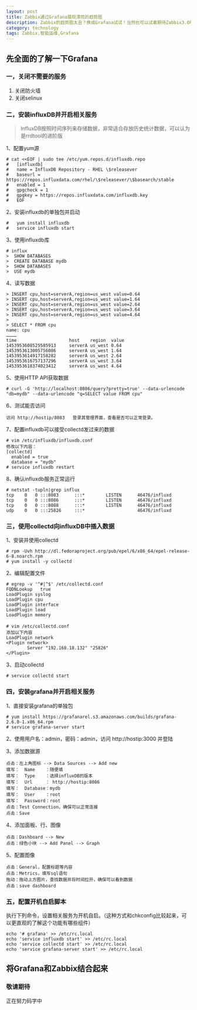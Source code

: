 ```yaml
---
layout: post
title: Zabbix通过Grafana展现漂亮的趋势图
description: Zabbix的趋势图太丑？换成Grafana试试！当然也可以试着期待Zabbix3.0哦
category: technology
tags: Zabbix,智能运维,Grafana
---
```


## 先全面的了解一下Grafana

### 一，关闭不需要的服务

1. 关闭防火墙
2. 关闭selinux


### 二，安装influxDB并开启相关服务

>InfluxDB按照时间序列来存储数据，非常适合存放历史统计数据，可以认为是rrdtool的进阶版

1、配置yum源

~~~
# cat <<EOF | sudo tee /etc/yum.repos.d/influxdb.repo
#   [influxdb]
#   name = InfluxDB Repository - RHEL \$releasever
#   baseurl = https://repos.influxdata.com/rhel/\$releasever/\$basearch/stable
#   enabled = 1
#   gpgcheck = 1
#   gpgkey = https://repos.influxdata.com/influxdb.key
#   EOF
~~~

2、安装influxdb的单独包并启动

~~~
#   yum install influxdb
#   service influxdb start
~~~

3、使用influxdb库

~~~
# influx
>  SHOW DATABASES
>  CREATE DATABASE mydb
>  SHOW DATABASES
>  USE mydb
~~~

4、读写数据

~~~
> INSERT cpu,host=serverA,region=us_west value=0.64
> INSERT cpu,host=serverA,region=us_west value=1.64
> INSERT cpu,host=serverA,region=us_west value=2.64
> INSERT cpu,host=serverA,region=us_west value=3.64
> INSERT cpu,host=serverA,region=us_west value=4.64
> 
> SELECT * FROM cpu
name: cpu
…………
time                    host    region  value
1453953608525585913     serverA us_west 0.64
1453953613005756086     serverA us_west 1.64
1453953614917158282     serverA us_west 2.64
1453953616757137296     serverA us_west 3.64
1453953618374023412     serverA us_west 4.64
~~~

5、使用HTTP API获取数据

~~~
# curl -G 'http://localhost:8086/query?pretty=true' --data-urlencode "db=mydb" --data-urlencode "q=SELECT value FROM cpu"
~~~

6、测试能否访问

~~~
访问 http://hostip/8083   登录其管理界面，查看是否可以正常登录。
~~~

7、配置influxdb可以接受collectd发过来的数据

~~~
# vim /etc/influxdb/influxdb.conf
修改以下内容：
[collectd]
  enabled = true
  database = "mydb"
# service influxdb restart
~~~

8、确认influxdb服务正常运行

~~~
# netstat -tupln|grep influx
tcp    0   0 :::8083      :::*        LISTEN      46476/influxd
tcp    0   0 :::8086      :::*        LISTEN      46476/influxd
tcp    0   0 :::8088      :::*        LISTEN      46476/influxd
udp    0   0 :::25826     :::*                    46476/influxd
~~~

### 三，使用collectd向influxDB中插入数据

1、安装并使用collectd

~~~
# rpm -Uvh http://dl.fedoraproject.org/pub/epel/6/x86_64/epel-release-6-8.noarch.rpm
# yum install -y collectd
~~~

2、编辑配置文件

~~~
# egrep -v '^#|^$' /etc/collectd.conf
FQDNLookup   true
LoadPlugin syslog
LoadPlugin cpu
LoadPlugin interface
LoadPlugin load
LoadPlugin memory
　
# vim /etc/collectd.conf
添加以下内容
LoadPlugin network
<Plugin network>
        Server "192.168.18.132" "25826"
</Plugin>
~~~

3、启动collectd

~~~
# service collectd start
~~~

### 四，安装grafana并开启相关服务

1、直接安装grafana的单独包

~~~
# yum install https://grafanarel.s3.amazonaws.com/builds/grafana-2.6.0-1.x86_64.rpm
# service grafana-server start
~~~

2、使用用户名：admin，密码：admin，访问 http://hostip:3000   并登陆

3、添加数据源

~~~
点击：左上角图标 --> Data Sources --> Add new
填写：  Name    ：随便填
填写：  Type    ：选择influxDB的版本
填写：  Url     ： http://hostip:8086
填写：  Database：mydb
填写：  User    ：root
填写：  Password：root
点击：Test Connection，确保可以正常连接
点击：Save
~~~

4、添加面板、行、图像

~~~
点击：Dashboard --> New
点击：绿色小块 --> Add Panel --> Graph
~~~

5、配置图像

~~~
点击：General，配置标题等内容
点击：Metrics，填写sql语句
拖动：拖动上方图片，查找数据并将时间拉开，确保可以看到数据
点击：save dashboard
~~~

### 五，配置开机自启脚本

执行下列命令，设置相关服务为开机自启。（这种方式和chkconfig比较起来，可以更直观的了解这个功能有哪些组件）

~~~
echo '# grafana' >> /etc/rc.local
echo 'service influxdb start' >> /etc/rc.local
echo 'service collectd start' >> /etc/rc.local
echo 'service grafana-server start' >> /etc/rc.local
~~~

## 将Grafana和Zabbix结合起来

### 敬请期待

正在努力码字中
